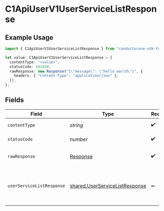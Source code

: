 # C1ApiUserV1UserServiceListResponse

## Example Usage

```typescript
import { C1ApiUserV1UserServiceListResponse } from "conductorone-sdk-typescript/sdk/models/operations";

let value: C1ApiUserV1UserServiceListResponse = {
  contentType: "<value>",
  statusCode: 581850,
  rawResponse: new Response("{\"message\": \"hello world\"}", {
    headers: { "Content-Type": "application/json" },
  }),
};
```

## Fields

| Field                                                                                             | Type                                                                                              | Required                                                                                          | Description                                                                                       |
| ------------------------------------------------------------------------------------------------- | ------------------------------------------------------------------------------------------------- | ------------------------------------------------------------------------------------------------- | ------------------------------------------------------------------------------------------------- |
| `contentType`                                                                                     | *string*                                                                                          | :heavy_check_mark:                                                                                | HTTP response content type for this operation                                                     |
| `statusCode`                                                                                      | *number*                                                                                          | :heavy_check_mark:                                                                                | HTTP response status code for this operation                                                      |
| `rawResponse`                                                                                     | [Response](https://developer.mozilla.org/en-US/docs/Web/API/Response)                             | :heavy_check_mark:                                                                                | Raw HTTP response; suitable for custom response parsing                                           |
| `userServiceListResponse`                                                                         | [shared.UserServiceListResponse](../../../sdk/models/shared/userservicelistresponse.md)           | :heavy_minus_sign:                                                                                | The UserServiceListResponse message contains a list of results and a nextPageToken if applicable. |